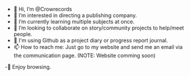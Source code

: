 - 👋 Hi, I’m @Crowrecords
- 👀 I’m interested in directing a publishing company.
- 🌱 I’m currently learning multiple subjects at once.
- 💞️ I’m looking to collaborate on story/community projects to help/meet people.
- 📖 I'm using Github as a project diary or progress report journal.
- 📫 How to reach me: Just go to my website and send me an email via the communication page. (NOTE: Website comming soon)

-👋 Enjoy browsing.
